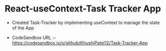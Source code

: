 # React-useContext-Task Tracker App

- Created Task-Tracker by implementing useContext to manage the state of the App

- CodeSandbox URL :- https://codesandbox.io/s/github/KhushiPatel12/Task-Tracker-App
